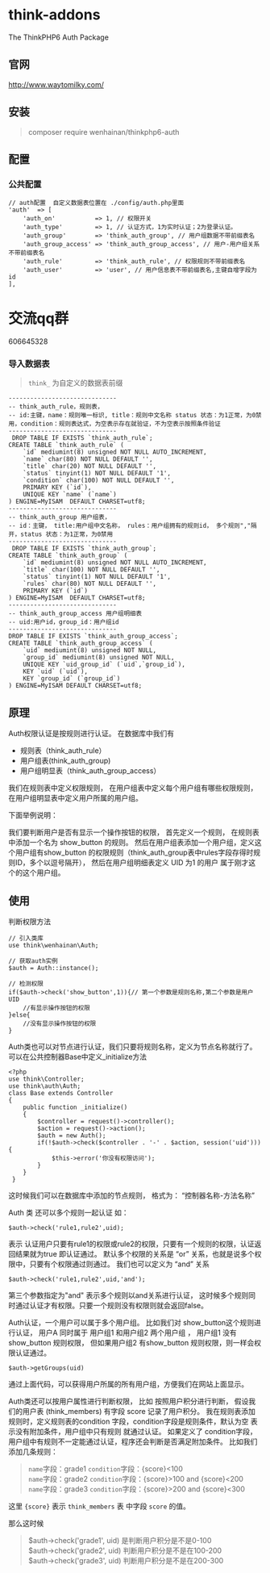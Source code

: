 # think-addons
The ThinkPHP6 Auth Package

## 官网 
http://www.waytomilky.com/

## 安装
> composer require wenhainan/thinkphp6-auth

## 配置
### 公共配置
```
// auth配置  自定义数据表位置在 ./config/auth.php里面
'auth'  => [
    'auth_on'           => 1, // 权限开关
    'auth_type'         => 1, // 认证方式，1为实时认证；2为登录认证。
    'auth_group'        => 'think_auth_group', // 用户组数据不带前缀表名
    'auth_group_access' => 'think_auth_group_access', // 用户-用户组关系不带前缀表名
    'auth_rule'         => 'think_auth_rule', // 权限规则不带前缀表名
    'auth_user'         => 'user', // 用户信息表不带前缀表名,主键自增字段为id
],
```

# 交流qq群
606645328

### 导入数据表
> `think_` 为自定义的数据表前缀

```
------------------------------
-- think_auth_rule，规则表，
-- id:主键，name：规则唯一标识, title：规则中文名称 status 状态：为1正常，为0禁用，condition：规则表达式，为空表示存在就验证，不为空表示按照条件验证
------------------------------
 DROP TABLE IF EXISTS `think_auth_rule`;
CREATE TABLE `think_auth_rule` (  
    `id` mediumint(8) unsigned NOT NULL AUTO_INCREMENT,  
    `name` char(80) NOT NULL DEFAULT '',  
    `title` char(20) NOT NULL DEFAULT '',  
    `status` tinyint(1) NOT NULL DEFAULT '1',  
    `condition` char(100) NOT NULL DEFAULT '',  
    PRIMARY KEY (`id`),  
    UNIQUE KEY `name` (`name`)
) ENGINE=MyISAM  DEFAULT CHARSET=utf8;
------------------------------
-- think_auth_group 用户组表， 
-- id：主键， title:用户组中文名称， rules：用户组拥有的规则id， 多个规则","隔开，status 状态：为1正常，为0禁用
------------------------------
 DROP TABLE IF EXISTS `think_auth_group`;
CREATE TABLE `think_auth_group` ( 
    `id` mediumint(8) unsigned NOT NULL AUTO_INCREMENT, 
    `title` char(100) NOT NULL DEFAULT '', 
    `status` tinyint(1) NOT NULL DEFAULT '1', 
    `rules` char(80) NOT NULL DEFAULT '', 
    PRIMARY KEY (`id`)
) ENGINE=MyISAM  DEFAULT CHARSET=utf8;
------------------------------
-- think_auth_group_access 用户组明细表
-- uid:用户id，group_id：用户组id
------------------------------
DROP TABLE IF EXISTS `think_auth_group_access`;
CREATE TABLE `think_auth_group_access` (  
    `uid` mediumint(8) unsigned NOT NULL,  
    `group_id` mediumint(8) unsigned NOT NULL, 
    UNIQUE KEY `uid_group_id` (`uid`,`group_id`),  
    KEY `uid` (`uid`), 
    KEY `group_id` (`group_id`)
) ENGINE=MyISAM DEFAULT CHARSET=utf8;
```

## 原理
Auth权限认证是按规则进行认证。
在数据库中我们有 

- 规则表（think_auth_rule） 
- 用户组表(think_auth_group) 
- 用户组明显表（think_auth_group_access）

我们在规则表中定义权限规则， 在用户组表中定义每个用户组有哪些权限规则，在用户组明显表中定义用户所属的用户组。 

下面举例说明：

我们要判断用户是否有显示一个操作按钮的权限， 首先定义一个规则， 在规则表中添加一个名为 show_button 的规则。 然后在用户组表添加一个用户组，定义这个用户组有show_button 的权限规则（think_auth_group表中rules字段存得时规则ID，多个以逗号隔开）， 然后在用户组明细表定义 UID 为1 的用户 属于刚才这个的这个用户组。 

## 使用
判断权限方法
```
// 引入类库
use think\wenhainan\Auth;

// 获取auth实例
$auth = Auth::instance();

// 检测权限
if($auth->check('show_button',1)){// 第一个参数是规则名称,第二个参数是用户UID
	//有显示操作按钮的权限
}else{
	//没有显示操作按钮的权限
}
```

Auth类也可以对节点进行认证，我们只要将规则名称，定义为节点名称就行了。 
可以在公共控制器Base中定义_initialize方法
```
<?php
use think\Controller;
use think\auth\Auth;
class Base extends Controller
{
    public function _initialize()
	{
		$controller = request()->controller();
		$action = request()->action();
		$auth = new Auth();
		if(!$auth->check($controller . '-' . $action, session('uid'))){
			$this->error('你没有权限访问');
		}
    }
 }
```
这时候我们可以在数据库中添加的节点规则， 格式为： “控制器名称-方法名称”

Auth 类 还可以多个规则一起认证 如： 
```
$auth->check('rule1,rule2',uid); 
```
表示 认证用户只要有rule1的权限或rule2的权限，只要有一个规则的权限，认证返回结果就为true 即认证通过。 默认多个权限的关系是 “or” 关系，也就是说多个权限中，只要有个权限通过则通过。 我们也可以定义为 “and” 关系
```
$auth->check('rule1,rule2',uid,'and'); 
```
第三个参数指定为"and" 表示多个规则以and关系进行认证， 这时候多个规则同时通过认证才有权限。只要一个规则没有权限则就会返回false。

Auth认证，一个用户可以属于多个用户组。 比如我们对 show_button这个规则进行认证， 用户A 同时属于 用户组1 和用户组2 两个用户组 ， 用户组1 没有show_button 规则权限， 但如果用户组2 有show_button 规则权限，则一样会权限认证通过。 
```
$auth->getGroups(uid)
```
通过上面代码，可以获得用户所属的所有用户组，方便我们在网站上面显示。

Auth类还可以按用户属性进行判断权限， 比如
按照用户积分进行判断， 假设我们的用户表 (think_members) 有字段 score 记录了用户积分。 
我在规则表添加规则时，定义规则表的condition 字段，condition字段是规则条件，默认为空 表示没有附加条件，用户组中只有规则 就通过认证。
如果定义了 condition字段，用户组中有规则不一定能通过认证，程序还会判断是否满足附加条件。
比如我们添加几条规则： 

> `name`字段：grade1 `condition`字段：{score}<100 <br/>
> `name`字段：grade2 `condition`字段：{score}>100 and {score}<200<br/>
> `name`字段：grade3 `condition`字段：{score}>200 and {score}<300

这里 `{score}` 表示 `think_members` 表 中字段 `score` 的值。 

那么这时候 

> $auth->check('grade1', uid) 是判断用户积分是不是0-100<br/>
> $auth->check('grade2', uid) 判断用户积分是不是在100-200<br/>
> $auth->check('grade3', uid) 判断用户积分是不是在200-300

